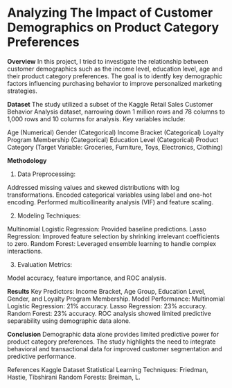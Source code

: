 # Analyzing The Impact of Customer Demographics on Product Category Preferences

**Overview**
In this project, I tried to investigate the relationship between customer demographics such as the income level, education level, age and their product category preferences. The goal is to identfy key demographic factors influencing purchasing behavior to improve personalized marketing strategies.


**Dataset**
The study utilized a subset of the Kaggle Retail Sales Customer Behavior Analysis dataset, narrowing down 1 million rows and 78 columns to 1,000 rows and 10 columns for analysis. Key variables include:

Age (Numerical)
Gender (Categorical)
Income Bracket (Categorical)
Loyalty Program Membership (Categorical)
Education Level (Categorical)
Product Category (Target Variable: Groceries, Furniture, Toys, Electronics, Clothing)

**Methodology**
1. Data Preprocessing:

Addressed missing values and skewed distributions with log transformations.
Encoded categorical variables using label and one-hot encoding.
Performed multicollinearity analysis (VIF) and feature scaling.

2. Modeling Techniques:

Multinomial Logistic Regression: Provided baseline predictions.
Lasso Regression: Improved feature selection by shrinking irrelevant coefficients to zero.
Random Forest: Leveraged ensemble learning to handle complex interactions.

3. Evaluation Metrics:

Model accuracy, feature importance, and ROC analysis.

**Results**
Key Predictors: Income Bracket, Age Group, Education Level, Gender, and Loyalty Program Membership.
Model Performance:
Multinomial Logistic Regression: 21% accuracy.
Lasso Regression: 23% accuracy.
Random Forest: 23% accuracy.
ROC analysis showed limited predictive separability using demographic data alone.

**Conclusion**
Demographic data alone provides limited predictive power for product category preferences. The study highlights the need to integrate behavioral and transactional data for improved customer segmentation and predictive performance.

References
Kaggle Dataset
Statistical Learning Techniques: Friedman, Hastie, Tibshirani
Random Forests: Breiman, L.

